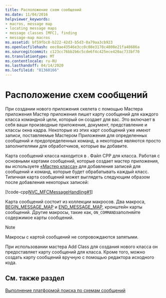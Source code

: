 ```yaml
---
title: Расположение схем сообщений
ms.date: 11/04/2016
helpviewer_keywords:
- macros, message map
- locating message maps
- message classes [MFC], finding
- message-map macros
ms.assetid: bf59fbc8-b222-42d3-b5d3-0a79aa3cb923
ms.openlocfilehash: eec0ae43546e3cc0c08e3178c4808e21fa48686a
ms.sourcegitcommit: c123cc76bb2b6c5cde6f4c425ece420ac733bf70
ms.translationtype: MT
ms.contentlocale: ru-RU
ms.lasthandoff: 04/14/2020
ms.locfileid: "81360166"
---
```

# <a name="where-to-find-message-maps"></a>Расположение схем сообщений

При создании нового приложения скелета с помощью Мастера приложения Мастер приложения пишет карту сообщений для каждого класса командной цели, который он создает для вас. Это включает в себя ваши производные приложения, документ, представление и классы окна кадра. Некоторые из этих карт сообщений уже имеют записи, поставляемые Мастером Приложения для определенных сообщений и предопределенных команд, а некоторые являются просто заполнителями для обработчиков, которые вы добавите.

Карта сообщений класса находится в . Файл CPP для класса. Работая с основными картами сообщений, которые создает мастер приложения, вы используете [«Мастер класса»](reference/mfc-class-wizard.md) для добавления записей для сообщений и команд, которые будет обрабатывать каждый класс. Типичная карта сообщений может выглядеть следующим образом после добавления некоторых записей:

[!code-cpp[NVC_MFCMessageHandling#1](../mfc/codesnippet/cpp/where-to-find-message-maps_1.cpp)]

Карта сообщений состоит из коллекции макросов. Два макроса, [BEGIN_MESSAGE_MAP](reference/message-map-macros-mfc.md#begin_message_map) и [END_MESSAGE_MAP](reference/message-map-macros-mfc.md#end_message_map), кронштейн карты сообщений. Другие макросы, такие как, `ON_COMMAND`заполняйте содержимое карты сообщений.

> [!NOTE]
> Макросы с картой сообщений не сопровождаются запятыми.

При использовании мастера Add Class для создания нового класса он предоставляет карту сообщений для класса. Кроме того, можно создать карту сообщений вручную с помощью редактора исходного кода.

## <a name="see-also"></a>См. также раздел

[Выполнение платформой поиска по схемам сообщений](../mfc/how-the-framework-searches-message-maps.md)
